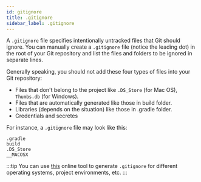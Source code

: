 ```yaml
---
id: gitignore
title: .gitignore
sidebar_label: .gitignore
---
```


A `.gitignore` file specifies intentionally untracked files that Git should ignore. You can manually create a `.gitignore` file (notice the leading dot) in the root of your Git repository and list the files and folders to be ignored in separate lines.

Generally speaking, you should not add these four types of files into your Git repository:

* Files that don't belong to the project like `.DS_Store` (for Mac OS), `Thumbs.db` (for Windows).
* Files that are automatically generated like those in build folder.
* Libraries (depends on the situation) like those in .gradle folder.
* Credentials and secretes 

For instance, a `.gitignore` file may look like this:

```
.gradle
build
.DS_Store
__MACOSX
```

:::tip
You can use [this](https://www.toptal.com/developers/gitignore) online tool to generate `.gitignore` for different operating systems, project environments, etc.
:::

